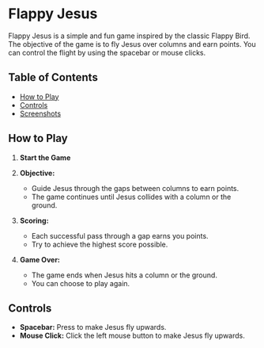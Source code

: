 # Flappy Jesus

Flappy Jesus is a simple and fun game inspired by the classic Flappy Bird. The objective of the game is to fly Jesus over columns and earn points. You can control the flight by using the spacebar or mouse clicks.

## Table of Contents
- [How to Play](#how-to-play)
- [Controls](#controls)
- [Screenshots](#screenshots)

## How to Play

1. **Start the Game**

2. **Objective:**
   - Guide Jesus through the gaps between columns to earn points.
   - The game continues until Jesus collides with a column or the ground.

3. **Scoring:**
   - Each successful pass through a gap earns you points.
   - Try to achieve the highest score possible.

4. **Game Over:**
   - The game ends when Jesus hits a column or the ground.
   - You can choose to play again.
   
## Controls

- **Spacebar:** Press to make Jesus fly upwards.
- **Mouse Click:** Click the left mouse button to make Jesus fly upwards.


